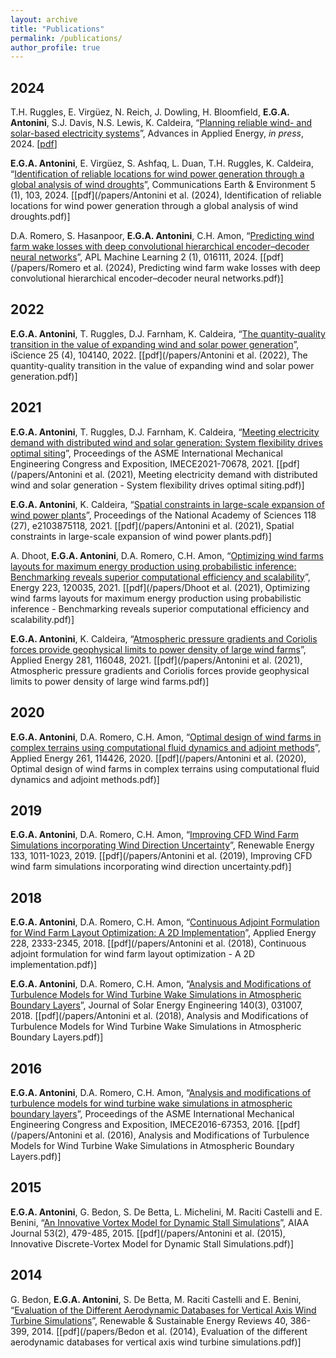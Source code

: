 ```yaml
---
layout: archive
title: "Publications"
permalink: /publications/
author_profile: true
---
```


## 2024

T.H. Ruggles, E. Virgüez, N. Reich, J. Dowling, H. Bloomfield, **E.G.A. Antonini**, S.J. Davis, N.S. Lewis, K. Caldeira, “[Planning reliable wind- and solar-based electricity systems]()”, Advances in Applied Energy, *in press*, 2024. [[pdf](/papers/)]

**E.G.A. Antonini**, E. Virgüez, S. Ashfaq, L. Duan, T.H. Ruggles, K. Caldeira, “[Identification of reliable locations for wind power generation through a global analysis of wind droughts](https://doi.org/10.1038/s43247-024-01260-7)”, Communications Earth & Environment 5 (1), 103, 2024. [[pdf](/papers/Antonini et al. (2024), Identification of reliable locations for wind power generation through a global analysis of wind droughts.pdf)]

D.A. Romero, S. Hasanpoor, **E.G.A. Antonini**, C.H. Amon, “[Predicting wind farm wake losses with deep convolutional hierarchical encoder–decoder neural networks](https://doi.org/10.1063/5.0168973)”, APL Machine Learning 2 (1), 016111, 2024. [[pdf](/papers/Romero et al. (2024), Predicting wind farm wake losses with deep convolutional hierarchical encoder–decoder neural networks.pdf)]

## 2022

**E.G.A. Antonini**, T. Ruggles, D.J. Farnham, K. Caldeira, “[The quantity-quality transition in the value of expanding wind and solar power generation](https://doi.org/10.1016/j.isci.2022.104140)”, iScience 25 (4), 104140, 2022. [[pdf](/papers/Antonini et al. (2022), The quantity-quality transition in the value of expanding wind and solar power generation.pdf)]

## 2021

**E.G.A. Antonini**, T. Ruggles, D.J. Farnham, K. Caldeira, “[Meeting electricity demand with distributed wind and solar generation: System flexibility drives optimal siting](https://doi.org/10.1115/IMECE2021-70678)”, Proceedings of the ASME International Mechanical Engineering Congress and Exposition, IMECE2021-70678, 2021. [[pdf](/papers/Antonini et al. (2021), Meeting electricity demand with distributed wind and solar generation - System flexibility drives optimal siting.pdf)]

**E.G.A. Antonini**, K. Caldeira, “[Spatial constraints in large-scale expansion of wind power plants](https://doi.org/10.1073/pnas.2103875118)”, Proceedings of the National Academy of Sciences 118 (27), e2103875118, 2021. [[pdf](/papers/Antonini et al. (2021), Spatial constraints in large-scale expansion of wind power plants.pdf)]

A. Dhoot, **E.G.A. Antonini**, D.A. Romero, C.H. Amon, “[Optimizing wind farms layouts for maximum energy production using probabilistic inference: Benchmarking reveals superior computational efficiency and scalability](https://doi.org/10.1016/j.energy.2021.120035)”, Energy 223, 120035, 2021. [[pdf](/papers/Dhoot et al. (2021), Optimizing wind farms layouts for maximum energy production using probabilistic inference - Benchmarking reveals superior computational efficiency and scalability.pdf)]

**E.G.A. Antonini**, K. Caldeira, “[Atmospheric pressure gradients and Coriolis forces provide geophysical limits to power density of large wind farms](https://doi.org/10.1016/j.apenergy.2020.116048)”, Applied Energy 281, 116048, 2021. [[pdf](/papers/Antonini et al. (2021), Atmospheric pressure gradients and Coriolis forces provide geophysical limits to power density of large wind farms.pdf)]

## 2020

**E.G.A. Antonini**, D.A. Romero, C.H. Amon, “[Optimal design of wind farms in complex terrains using computational fluid dynamics and adjoint methods](https://doi.org/10.1016/j.apenergy.2019.114426)”, Applied Energy 261, 114426, 2020. [[pdf](/papers/Antonini et al. (2020), Optimal design of wind farms in complex terrains using computational fluid dynamics and adjoint methods.pdf)]

## 2019

**E.G.A. Antonini**, D.A. Romero, C.H. Amon, “[Improving CFD Wind Farm Simulations incorporating Wind Direction Uncertainty](https://doi.org/10.1016/j.renene.2018.10.084)”, Renewable Energy 133, 1011-1023, 2019. [[pdf](/papers/Antonini et al. (2019), Improving CFD wind farm simulations incorporating wind direction uncertainty.pdf)]

## 2018

**E.G.A. Antonini**, D.A. Romero, C.H. Amon, “[Continuous Adjoint Formulation for Wind Farm Layout Optimization: A 2D Implementation](https://doi.org/10.1016/j.apenergy.2018.07.076)”, Applied Energy 228, 2333-2345, 2018. [[pdf](/papers/Antonini et al. (2018), Continuous adjoint formulation for wind farm layout optimization - A 2D implementation.pdf)]

**E.G.A. Antonini**, D.A. Romero, C.H. Amon, “[Analysis and Modifications of Turbulence Models for Wind Turbine Wake Simulations in Atmospheric Boundary Layers](https://doi.org/10.1115/1.4039377)”, Journal of Solar Energy Engineering 140(3), 031007, 2018. [[pdf](/papers/Antonini et al. (2018), Analysis and Modifications of Turbulence Models for Wind Turbine Wake Simulations in Atmospheric Boundary Layers.pdf)]

## 2016

**E.G.A. Antonini**, D.A. Romero, C.H. Amon, “[Analysis and modifications of turbulence models for wind turbine wake simulations in atmospheric boundary layers](https://doi.org/10.1115/IMECE2016-67353)”, Proceedings of the ASME International Mechanical Engineering Congress and Exposition, IMECE2016-67353, 2016. [[pdf](/papers/Antonini et al. (2016), Analysis and Modifications of Turbulence Models for Wind Turbine Wake Simulations in Atmospheric Boundary Layers.pdf)]

## 2015

**E.G.A. Antonini**, G. Bedon, S. De Betta, L. Michelini, M. Raciti Castelli and E. Benini, “[An Innovative Vortex Model for Dynamic Stall Simulations](https://doi.org/10.2514/1.J053430)”, AIAA Journal 53(2), 479-485, 2015. [[pdf](/papers/Antonini et al. (2015), Innovative Discrete-Vortex Model for Dynamic Stall Simulations.pdf)]

## 2014

G. Bedon, **E.G.A. Antonini**, S. De Betta, M. Raciti Castelli and E. Benini, “[Evaluation of the Different Aerodynamic Databases for Vertical Axis Wind Turbine Simulations](https://doi.org/10.1016/j.rser.2014.07.126)”, Renewable & Sustainable Energy Reviews 40, 386-399, 2014. [[pdf](/papers/Bedon et al. (2014), Evaluation of the different aerodynamic databases for vertical axis wind turbine simulations.pdf)]
